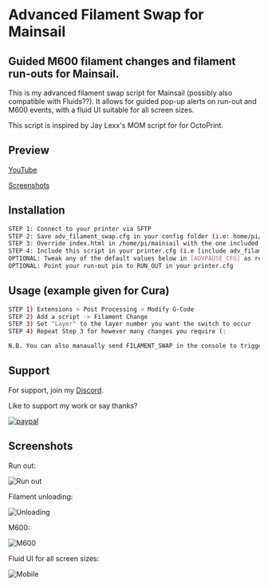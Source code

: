 # Advanced Filament Swap for Mainsail
## Guided M600 filament changes and filament run-outs for Mainsail.

This is my advanced filament swap script for Mainsail (possibly also compatible with Fluids??). It allows for guided pop-up alerts on run-out and M600 events, with a fluid UI suitable for all screen sizes.

This script is inspired by Jay Lexx's MOM script for for OctoPrint.

## Preview
[YouTube](https://youtu.be/61uj0Wp03IY)

[Screenshots](#screenshots)

## Installation

```bash
STEP 1: Connect to your printer via SFTP
STEP 2: Save adv_filament_swap.cfg in your config folder (i.e: home/pi/klipper_config/)
STEP 3: Override index.html in /home/pi/mainsail with the one included with this script
STEP 4: Include this script in your printer.cfg (i.e [include adv_filament_swap.cfg])
OPTIONAL: Tweak any of the default values below in [ADVPAUSE_CFG] as required - from line #120
OPTIONAL: Point your run-out pin to RUN_OUT in your printer.cfg
```

## Usage (example given for Cura)
```bash
STEP 1) Extensions > Post Processing > Modify G-Code
STEP 2) Add a script -> Filament Change
STEP 3) Set "Layer" to the layer number you want the switch to occur
STEP 4) Repeat Step 3 for however many changes you require (:

N.B. You can also manaually send FILAMENT_SWAP in the console to trigger a filament swap.
```


## Support
For support, join my [Discord](https://discord.gg/e3eXGTJbjx).

Like to support my work or say thanks?

[![paypal](https://www.paypalobjects.com/en_US/GB/i/btn/btn_donateCC_LG.gif)](https://www.paypal.com/donate/?hosted_button_id=9QZ34DQCEPAGG)

    
## Screenshots

Run out:

![Run out](https://preview.redd.it/l5pl7p400di91.png?width=485&format=png&auto=webp&s=2c0564893b8bbd541d3067ad58b14f791b7c5cef)

Filament unloading:

![Unloading](https://preview.redd.it/48d8fke10di91.png?width=477&format=png&auto=webp&s=657e21489ed468f0643566a6d0d6e0712439a78d)

M600:

![M600](https://preview.redd.it/zsi5hqp20di91.png?width=645&format=png&auto=webp&s=a45f016b65ce3d0fb45db8014b653ad0c6a29088)

Fluid UI for all screen sizes:

![Mobile](https://preview.redd.it/0ojee3540di91.png?width=720&format=png&auto=webp&s=5a7882473d0d381a4643e206303d2f329ade0219)
